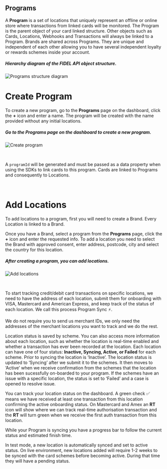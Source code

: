 ## Programs

A **Program** is a set of locations that uniquely represent an offline or online store where transactions from linked cards will be monitored. The Program is the parent object of your card linked structure. Other objects such as Cards, Locations, Webhooks and Transactions will always be linked to a Program. Brands are shared across Programs. They are unique and independent of each other allowing you to have several independent loyalty or rewards schemes inside your account.

<h5>Hierarchy diagram of the FIDEL API object structure.</h5>

![Programs structure diagram](https://docs.fidel.uk/assets/images/programs_diagram.png "Programs structure diagram")

# Create Program
To create a new program, go to the **Programs** page on the dashboard, click the **+** icon and enter a name. The program will be created with the name provided without any initial locations.

<h5>Go to the Programs page on the dashboard to create a new program.</h5>

![Create program](https://docs.fidel.uk/assets/images/create-program.png "Create program")

<br/>

A `programId` will be generated and must be passed as a data property when using the SDKs to link cards to this program. Cards are linked to Programs and consequently to Locations.

<br/>

# Add Locations
To add locations to a program, first you will need to create a Brand. Every Location is linked to a Brand.

Once you have a Brand, select a program from the **Programs** page, click the **+** icon and enter the requested info. To add a location you need to select the Brand with approved consent, enter address, postcode, city and select the country for this location.

<h5>After creating a program, you can add locations.</h5>

![Add locations](https://docs.fidel.uk/assets/images/add-locations.png "Add locations")

<br/>

To start tracking credit/debit card transactions on specific locations, we need to have the address of each location, submit them for onboarding with VISA, Mastercard and American Express, and keep track of the status of each location. 
We call this process Program Sync ⚡️.

We do not require you to send us merchant IDs, we only need the addresses of the merchant locations you want to track and we do the rest.

Location status is saved by scheme. You can also access more information about each location, such as whether the location is real-time enabled and whether a transaction has ever been recorded at the location. Each location can have one of four status: **Inactive, Syncing, Active, or Failed** for each scheme. Prior to syncing the location is ‘Inactive’. The location status is updated to ‘Syncing’ after we submit it to the schemes. It then moves to ‘Active’ when we receive confirmation from the schemes that the location has been sucessfully on-boarded to your program. If the schemes have an issue with a specific location, the status is set to ‘Failed’ and a case is opened to resolve issue.

You can track your location status on the dashboard. A green check ✅ means we have received at least one transaction from this location confirming the active onboarding status. On Mastercard and Amex an **RT** icon will show where we can track real-time authorisation transaction and the **RT** will turn green when we receive the first auth transaction from this location.

While your Program is syncing you have a progress bar to follow the current status and estimated finish time.

In test mode, a new location is automatically synced and set to active status. On live environment, new locations added will require 1-2 weeks to be synced with the card schemes before becoming active. During that time they will have a pending status.
